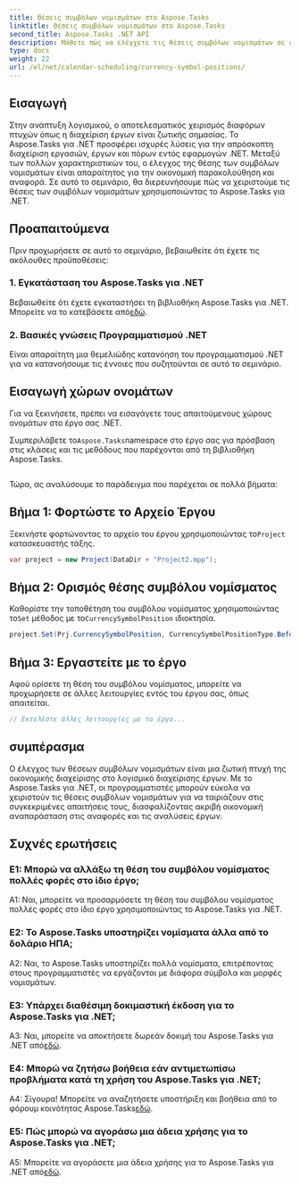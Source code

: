 ```yaml
---
title: Θέσεις συμβόλων νομισμάτων στο Aspose.Tasks
linktitle: Θέσεις συμβόλων νομισμάτων στο Aspose.Tasks
second_title: Aspose.Tasks .NET API
description: Μάθετε πώς να ελέγχετε τις θέσεις συμβόλων νομισμάτων σε έργα .NET χωρίς κόπο με το Aspose.Tasks.
type: docs
weight: 22
url: /el/net/calendar-scheduling/currency-symbol-positions/
---
```

## Εισαγωγή

Στην ανάπτυξη λογισμικού, ο αποτελεσματικός χειρισμός διαφόρων πτυχών όπως η διαχείριση έργων είναι ζωτικής σημασίας. Το Aspose.Tasks για .NET προσφέρει ισχυρές λύσεις για την απρόσκοπτη διαχείριση εργασιών, έργων και πόρων εντός εφαρμογών .NET. Μεταξύ των πολλών χαρακτηριστικών του, ο έλεγχος της θέσης των συμβόλων νομισμάτων είναι απαραίτητος για την οικονομική παρακολούθηση και αναφορά. Σε αυτό το σεμινάριο, θα διερευνήσουμε πώς να χειριστούμε τις θέσεις των συμβόλων νομισμάτων χρησιμοποιώντας το Aspose.Tasks για .NET.

## Προαπαιτούμενα

Πριν προχωρήσετε σε αυτό το σεμινάριο, βεβαιωθείτε ότι έχετε τις ακόλουθες προϋποθέσεις:

### 1. Εγκατάσταση του Aspose.Tasks για .NET

 Βεβαιωθείτε ότι έχετε εγκαταστήσει τη βιβλιοθήκη Aspose.Tasks για .NET. Μπορείτε να το κατεβάσετε από[εδώ](https://releases.aspose.com/tasks/net/).

### 2. Βασικές γνώσεις Προγραμματισμού .NET

Είναι απαραίτητη μια θεμελιώδης κατανόηση του προγραμματισμού .NET για να κατανοήσουμε τις έννοιες που συζητούνται σε αυτό το σεμινάριο.

## Εισαγωγή χώρων ονομάτων

Για να ξεκινήσετε, πρέπει να εισαγάγετε τους απαιτούμενους χώρους ονομάτων στο έργο σας .NET. 

 Συμπεριλάβετε το`Aspose.Tasks`namespace στο έργο σας για πρόσβαση στις κλάσεις και τις μεθόδους που παρέχονται από τη βιβλιοθήκη Aspose.Tasks.

```csharp

```

Τώρα, ας αναλύσουμε το παράδειγμα που παρέχεται σε πολλά βήματα:

## Βήμα 1: Φορτώστε το Αρχείο Έργου

 Ξεκινήστε φορτώνοντας το αρχείο του έργου χρησιμοποιώντας το`Project` κατασκευαστής τάξης.

```csharp
var project = new Project(DataDir + "Project2.mpp");
```

## Βήμα 2: Ορισμός θέσης συμβόλου νομίσματος

 Καθορίστε την τοποθέτηση του συμβόλου νομίσματος χρησιμοποιώντας το`Set` μέθοδος με το`CurrencySymbolPosition` ιδιοκτησία.

```csharp
project.Set(Prj.CurrencySymbolPosition, CurrencySymbolPositionType.Before);
```

## Βήμα 3: Εργαστείτε με το έργο

Αφού ορίσετε τη θέση του συμβόλου νομίσματος, μπορείτε να προχωρήσετε σε άλλες λειτουργίες εντός του έργου σας, όπως απαιτείται.

```csharp
// Εκτελέστε άλλες λειτουργίες με το έργο...
```

## συμπέρασμα

Ο έλεγχος των θέσεων συμβόλων νομισμάτων είναι μια ζωτική πτυχή της οικονομικής διαχείρισης στο λογισμικό διαχείρισης έργων. Με το Aspose.Tasks για .NET, οι προγραμματιστές μπορούν εύκολα να χειριστούν τις θέσεις συμβόλων νομισμάτων για να ταιριάζουν στις συγκεκριμένες απαιτήσεις τους, διασφαλίζοντας ακριβή οικονομική αναπαράσταση στις αναφορές και τις αναλύσεις έργων.

## Συχνές ερωτήσεις

### Ε1: Μπορώ να αλλάξω τη θέση του συμβόλου νομίσματος πολλές φορές στο ίδιο έργο;

A1: Ναι, μπορείτε να προσαρμόσετε τη θέση του συμβόλου νομίσματος πολλές φορές στο ίδιο έργο χρησιμοποιώντας το Aspose.Tasks για .NET.

### Ε2: Το Aspose.Tasks υποστηρίζει νομίσματα άλλα από το δολάριο ΗΠΑ;

A2: Ναι, το Aspose.Tasks υποστηρίζει πολλά νομίσματα, επιτρέποντας στους προγραμματιστές να εργάζονται με διάφορα σύμβολα και μορφές νομισμάτων.

### Ε3: Υπάρχει διαθέσιμη δοκιμαστική έκδοση για το Aspose.Tasks για .NET;

 A3: Ναι, μπορείτε να αποκτήσετε δωρεάν δοκιμή του Aspose.Tasks για .NET από[εδώ](https://releases.aspose.com/).

### Ε4: Μπορώ να ζητήσω βοήθεια εάν αντιμετωπίσω προβλήματα κατά τη χρήση του Aspose.Tasks για .NET;

 Α4: Σίγουρα! Μπορείτε να αναζητήσετε υποστήριξη και βοήθεια από το φόρουμ κοινότητας Aspose.Tasks[εδώ](https://forum.aspose.com/c/tasks/15).

### Ε5: Πώς μπορώ να αγοράσω μια άδεια χρήσης για το Aspose.Tasks για .NET;

 A5: Μπορείτε να αγοράσετε μια άδεια χρήσης για το Aspose.Tasks για .NET από[εδώ](https://purchase.aspose.com/buy).